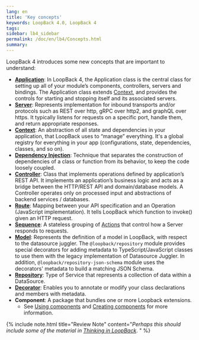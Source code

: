 ```yaml
---
lang: en
title: 'Key concepts'
keywords: LoopBack 4.0, LoopBack 4
tags:
sidebar: lb4_sidebar
permalink: /doc/en/lb4/Concepts.html
summary:
---
```


LoopBack 4 introduces some new concepts that are important to understand:

- [**Application**](Application.md): In LoopBack 4, the Application class is
the central class for setting up all of your module’s components, controllers,
servers and bindings. The Application class extends [Context](Context.md), and
provides the controls for starting and stopping itself and its associated
servers.
- [**Server**](Server.md): Represents implementation for inbound transports and/or protocols such as REST over http, gRPC over http2, and graphQL over https. It typically listens for requests on a specific port, handle them, and return appropriate responses.
- [**Context**](Context.md): An abstraction of all state and dependencies in your application, that LoopBack uses to “manage” everything. It's a global registry for everything in your app (configurations, state, dependencies, classes, and so on).
- [**Dependency Injection**](Dependency-injection.md): Technique that separates the construction of dependencies of a class or function from its behavior, to keep the code loosely coupled.
- [**Controller**](Controllers.md): Class that implements operations defined by application’s REST API. It implements an application’s business logic and acts as a bridge between the HTTP/REST API and domain/database models. A Controller operates only on processed input and abstractions of backend services / databases.
- [**Route**](Routes.md): Mapping between your API specification and an Operation (JavaScript implementation). It tells LoopBack which function to invoke() given an HTTP request.
- [**Sequence**](Sequence.md): A stateless grouping of [Actions](Sequence.html#actions) that control how a Server responds to requests.
- [**Model**](Model.md): Represents the definition of a model in LoopBack, with respect to the datasource juggler. The `@loopback/repository` module provides special decorators for adding metadata to TypeScript/JavaScript classes to use them with the legacy implementation of Datasource Juggler. In addition, `@loopback/repository-json-schema` module uses the decorators' metadata to build a matching JSON Schema.
- [**Repository**](Repositories.md): Type of Service that represents a collection of data within a DataSource.
- [**Decorator**](Decorators.md): Enables you to annotate or modify your class declarations and members with metadata.
- **Component**: A package that bundles one or more Loopback extensions.
  - See [Using components](Using-components.html) and [Creating components](Creating-components.md) for more information.

{% include note.html title="Review Note" content="_Perhaps this should include some of the material in <a href='Thinking-in-LoopBack.html'> Thinking in LoopBack</a>_.
" %}
